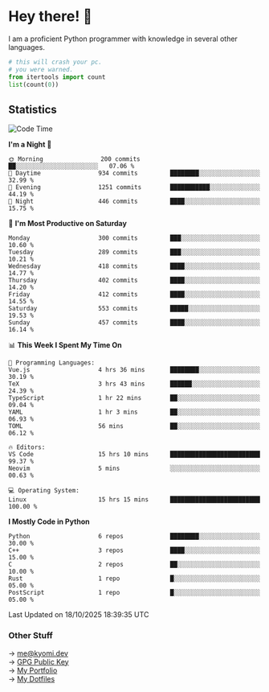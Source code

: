 # Hey there! 👋

I am a proficient Python programmer with knowledge in several other languages.

```py
# this will crash your pc.
# you were warned.
from itertools import count
list(count(0))
```

## Statistics
<!--START_SECTION:waka-->
![Code Time](http://img.shields.io/badge/Code%20Time-1%2C994%20hrs%2044%20mins-blue)

**I'm a Night 🦉** 

```text
🌞 Morning                200 commits         ██░░░░░░░░░░░░░░░░░░░░░░░   07.06 % 
🌆 Daytime                934 commits         ████████░░░░░░░░░░░░░░░░░   32.99 % 
🌃 Evening                1251 commits        ███████████░░░░░░░░░░░░░░   44.19 % 
🌙 Night                  446 commits         ████░░░░░░░░░░░░░░░░░░░░░   15.75 % 
```
📅 **I'm Most Productive on Saturday** 

```text
Monday                   300 commits         ███░░░░░░░░░░░░░░░░░░░░░░   10.60 % 
Tuesday                  289 commits         ███░░░░░░░░░░░░░░░░░░░░░░   10.21 % 
Wednesday                418 commits         ████░░░░░░░░░░░░░░░░░░░░░   14.77 % 
Thursday                 402 commits         ████░░░░░░░░░░░░░░░░░░░░░   14.20 % 
Friday                   412 commits         ████░░░░░░░░░░░░░░░░░░░░░   14.55 % 
Saturday                 553 commits         █████░░░░░░░░░░░░░░░░░░░░   19.53 % 
Sunday                   457 commits         ████░░░░░░░░░░░░░░░░░░░░░   16.14 % 
```


📊 **This Week I Spent My Time On** 

```text
💬 Programming Languages: 
Vue.js                   4 hrs 36 mins       ████████░░░░░░░░░░░░░░░░░   30.19 % 
TeX                      3 hrs 43 mins       ██████░░░░░░░░░░░░░░░░░░░   24.39 % 
TypeScript               1 hr 22 mins        ██░░░░░░░░░░░░░░░░░░░░░░░   09.04 % 
YAML                     1 hr 3 mins         ██░░░░░░░░░░░░░░░░░░░░░░░   06.93 % 
TOML                     56 mins             ██░░░░░░░░░░░░░░░░░░░░░░░   06.12 % 

🔥 Editors: 
VS Code                  15 hrs 10 mins      █████████████████████████   99.37 % 
Neovim                   5 mins              ░░░░░░░░░░░░░░░░░░░░░░░░░   00.63 % 

💻 Operating System: 
Linux                    15 hrs 15 mins      █████████████████████████   100.00 % 
```

**I Mostly Code in Python** 

```text
Python                   6 repos             ████████░░░░░░░░░░░░░░░░░   30.00 % 
C++                      3 repos             ████░░░░░░░░░░░░░░░░░░░░░   15.00 % 
C                        2 repos             ██░░░░░░░░░░░░░░░░░░░░░░░   10.00 % 
Rust                     1 repo              █░░░░░░░░░░░░░░░░░░░░░░░░   05.00 % 
PostScript               1 repo              █░░░░░░░░░░░░░░░░░░░░░░░░   05.00 % 
```




 Last Updated on 18/10/2025 18:39:35 UTC
<!--END_SECTION:waka-->

### Other Stuff

→ [me@kyomi.dev](mailto:me@kyomi.dev)\
→ [GPG Public Key](https://github.com/bitterteriyaki.gpg)\
→ [My Portfolio](https://kyomi.dev)\
→ [My Dotfiles](https://github.com/bitterteriyaki/dotfiles)
